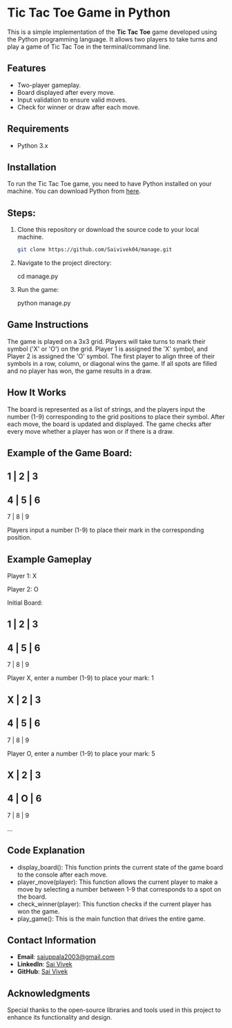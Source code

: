 # Tic Tac Toe Game in Python

This is a simple implementation of the **Tic Tac Toe** game developed using the Python programming language. It allows two players to take turns and play a game of Tic Tac Toe in the terminal/command line.

## Features

- Two-player gameplay.
- Board displayed after every move.
- Input validation to ensure valid moves.
- Check for winner or draw after each move.

## Requirements

- Python 3.x

## Installation

To run the Tic Tac Toe game, you need to have Python installed on your machine. You can download Python from [here](https://www.python.org/downloads/).

## Steps:
1. Clone this repository or download the source code to your local machine.
   ```bash
   git clone https://github.com/Saivivek04/manage.git
2. Navigate to the project directory:

   cd manage.py
3. Run the game:

   python manage.py

## Game Instructions

The game is played on a 3x3 grid. Players will take turns to mark their symbol ('X' or 'O') on the grid.
Player 1 is assigned the 'X' symbol, and Player 2 is assigned the 'O' symbol.
The first player to align three of their symbols in a row, column, or diagonal wins the game.
If all spots are filled and no player has won, the game results in a draw.

## How It Works

The board is represented as a list of strings, and the players input the number (1-9) corresponding to the grid positions to place their symbol.
After each move, the board is updated and displayed.
The game checks after every move whether a player has won or if there is a draw.

## Example of the Game Board:

1 | 2 | 3  
---------
4 | 5 | 6  
---------
7 | 8 | 9  


Players input a number (1-9) to place their mark in the corresponding position.

## Example Gameplay

Player 1: X


Player 2: O

Initial Board:

1 | 2 | 3  
---------
4 | 5 | 6  
---------
7 | 8 | 9  


Player X, enter a number (1-9) to place your mark: 1

X | 2 | 3  
---------
4 | 5 | 6  
---------
7 | 8 | 9  
 

Player O, enter a number (1-9) to place your mark: 5 

X | 2 | 3  
---------
4 | O | 6  
---------
7 | 8 | 9  


...

## Code Explanation
- display_board(): This function prints the current state of the game board to the console after each move.
- player_move(player): This function allows the current player to make a move by selecting a number between 1-9 that corresponds to a spot on the board.
- check_winner(player): This function checks if the current player has won the game.
- play_game(): This is the main function that drives the entire game.

## Contact Information
- **Email**: saiuppala2003@gmail.com
- **LinkedIn**: [Sai Vivek](https://www.linkedin.com/in/saivivek04/)
- **GitHub**: [Sai Vivek](https://github.com/Saivivek04)

## Acknowledgments
Special thanks to the open-source libraries and tools used in this project to enhance its functionality and design.
